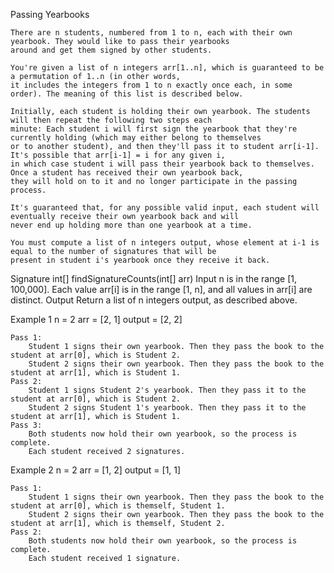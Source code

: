 
Passing Yearbooks

    There are n students, numbered from 1 to n, each with their own yearbook. They would like to pass their yearbooks 
    around and get them signed by other students.
    
    You're given a list of n integers arr[1..n], which is guaranteed to be a permutation of 1..n (in other words, 
    it includes the integers from 1 to n exactly once each, in some order). The meaning of this list is described below.

    Initially, each student is holding their own yearbook. The students will then repeat the following two steps each
    minute: Each student i will first sign the yearbook that they're currently holding (which may either belong to themselves 
    or to another student), and then they'll pass it to student arr[i-1]. It's possible that arr[i-1] = i for any given i, 
    in which case student i will pass their yearbook back to themselves. Once a student has received their own yearbook back, 
    they will hold on to it and no longer participate in the passing process.
   
    It's guaranteed that, for any possible valid input, each student will eventually receive their own yearbook back and will 
    never end up holding more than one yearbook at a time.
    
    You must compute a list of n integers output, whose element at i-1 is equal to the number of signatures that will be 
    present in student i's yearbook once they receive it back.

Signature
    int[] findSignatureCounts(int[] arr)
Input
    n is in the range [1, 100,000].
    Each value arr[i] is in the range [1, n], and all values in arr[i] are distinct.
Output
    Return a list of n integers output, as described above.

Example 1
    n = 2
    arr = [2, 1]
    output = [2, 2]

    Pass 1:
        Student 1 signs their own yearbook. Then they pass the book to the student at arr[0], which is Student 2.
        Student 2 signs their own yearbook. Then they pass the book to the student at arr[1], which is Student 1.
    Pass 2:
        Student 1 signs Student 2's yearbook. Then they pass it to the student at arr[0], which is Student 2.
        Student 2 signs Student 1's yearbook. Then they pass it to the student at arr[1], which is Student 1.
    Pass 3:
        Both students now hold their own yearbook, so the process is complete.
        Each student received 2 signatures.

Example 2
    n = 2
    arr = [1, 2]
    output = [1, 1]

    Pass 1:
        Student 1 signs their own yearbook. Then they pass the book to the student at arr[0], which is themself, Student 1.
        Student 2 signs their own yearbook. Then they pass the book to the student at arr[1], which is themself, Student 2.
    Pass 2:
        Both students now hold their own yearbook, so the process is complete.
        Each student received 1 signature.